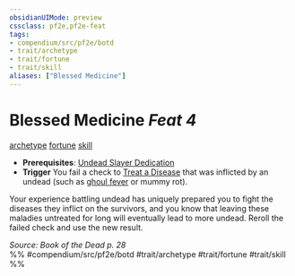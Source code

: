 ```yaml
---
obsidianUIMode: preview
cssclass: pf2e,pf2e-feat
tags:
- compendium/src/pf2e/botd
- trait/archetype
- trait/fortune
- trait/skill
aliases: ["Blessed Medicine"]
---
```

# Blessed Medicine  *Feat 4*  
[archetype](archetype.md "Archetype Feat Trait")  [fortune](fortune.md "Fortune Effect Trait")  [skill](skill.md "Skill Feat Trait")  

- **Prerequisites**: [Undead Slayer Dedication](undead-slayer-dedication-botd.md)
- **Trigger** You fail a check to [Treat a Disease](treat-disease.md) that was inflicted by an undead (such as [ghoul fever](ghoul-fever-b1.md) or mummy rot).

Your experience battling undead has uniquely prepared you to fight the diseases they inflict on the survivors, and you know that leaving these maladies untreated for long will eventually lead to more undead. Reroll the failed check and use the new result.

*Source: Book of the Dead p. 28*  
%% #compendium/src/pf2e/botd #trait/archetype #trait/fortune #trait/skill %%